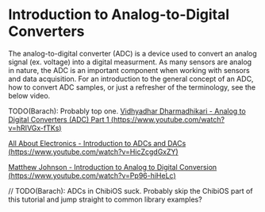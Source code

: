 # Introduction to Analog-to-Digital Converters
The analog-to-digital converter (ADC) is a device used to convert an analog signal (ex. voltage) into a digital measurment. As many sensors are analog in nature, the ADC is an important component when working with sensors and data acquisition. For an introduction to the general concept of an ADC, how to convert ADC samples, or just a refresher of the terminology, see the below video.

TODO(Barach): Probably top one.
[Vidhyadhar Dharmadhikari - Analog to Digital Converters (ADC) Part 1 (https://www.youtube.com/watch?v=hRIVGx-fTKs)](https://www.youtube.com/watch?v=hRIVGx-fTKs)

[All About Electronics - Introduction to ADCs and DACs (https://www.youtube.com/watch?v=HicZcgdGxZY)](https://www.youtube.com/watch?v=HicZcgdGxZY)

[Matthew Johnson - Introduction to Analog to Digital Conversion (https://www.youtube.com/watch?v=Pp96-hiHeLc)](https://www.youtube.com/watch?v=Pp96-hiHeLc)

// TODO(Barach): ADCs in ChibiOS suck. Probably skip the ChibiOS part of this tutorial and jump straight to common library examples?
